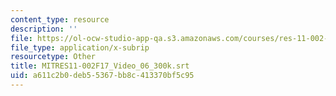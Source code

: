 ```yaml
---
content_type: resource
description: ''
file: https://ol-ocw-studio-app-qa.s3.amazonaws.com/courses/res-11-002-intentional-public-disruptions-art-responsibility-and-pedagogy-fall-2017/a611c2b0deb55367bb8c413370bf5c95_MITRES11-002F17_Video_06_300k.vtt
file_type: application/x-subrip
resourcetype: Other
title: MITRES11-002F17_Video_06_300k.srt
uid: a611c2b0-deb5-5367-bb8c-413370bf5c95
---
```

